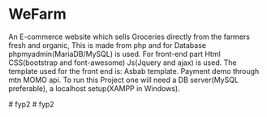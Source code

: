 # WeFarm
An E-commerce website which sells Groceries directly from the farmers fresh and organic, This is made from php and for Database phpmyadmin(MariaDB/MySQL) is used. For front-end part Html CSS(bootstrap and font-awesome) Js(Jquery and ajax) is used. The template used for the front end is: Asbab template.  Payment demo through mtn MOMO api. To run this Project one will need a DB server(MySQL preferable), a localhost setup(XAMPP in Windows).



                #   f y p 2 
 
 #   f y p 2 
 
 
